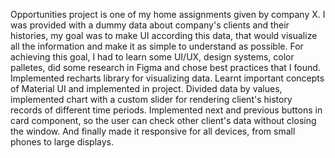 Opportunities project is one of my home assignments given by company X.
I was provided with a dummy data about company's clients and their histories,
my goal was to make UI according this data, that would visualize all the
information and make it as simple to understand as possible.
For achieving this goal, I had to learn some UI/UX, design systems, color 
palletes, did some research in Figma and chose best practices that I found.
Implemented recharts library for visualizing data.
Learnt important concepts of Material UI and implemented in project.
Divided data by values, implemented chart with a custom slider for 
rendering client's history records of different time periods.
Implemented next and previous buttons in card component, so the user can
check other client's data without closing the window.
And finally made it responsive for all devices, from small phones to large
displays. 
